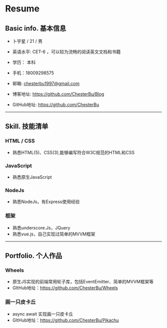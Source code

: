 # Resume

## Basic info. 基本信息

- 卜宇星 / 21 / 男

- 英语水平: CET-6 ，可以较为流畅的阅读英文文档和书籍

- 学历： 本科

- 手机：18009298575

- 邮箱: chesterbu1997@gmail.com

- 博客地址: https://github.com/ChesterBu/Blog

- GitHub地址: https://github.com/ChesterBu

****

## Skill. 技能清单

### HTML / CSS

- 熟悉HTML(5)、CSS(3),能够编写符合W3C规范的HTML和CSS

### JavaScript

- 熟悉原生JavaScript

### NodeJs

- 熟悉NodeJs，有Express使用经验

### 框架

- 熟悉underscore.Js，JQuery
- 熟悉vue.js，自己实现过简单的MVVM框架

****

## Portfolio. 个人作品

### Wheels

- 原生JS实现的前端常用轮子库，包括EventEmitter、简单的MVVM框架等
- GItHub地址：https://github.com/ChesterBu/Wheels

### 画一只皮卡丘

- async await 实现画一只皮卡丘
- GItHub地址：https://github.com/ChesterBu/Pikachu
